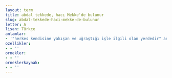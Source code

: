 ```yaml
---
layout: term
title: abdal tekkede, hacı Mekke'de bulunur
slug: abdal-tekkede-haci-mekke-de-bulunur
letter: A
lisan: Türkçe
anlamlar:
- '"herkes kendisine yakışan ve uğraştığı işle ilgili olan yerdedir" anlamında kullanılan bir söz'
ozellikler:
- - ''
ornekler:
- - ''
orneklerkaynak:
- - ''
---
```

